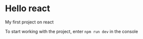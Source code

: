 # Hello react
My first project on react


To start working with the project, enter `npm run dev` in the console



